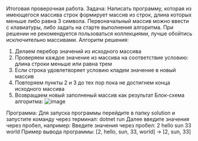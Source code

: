 Итоговая проверочная работа.
Задача:
Написать программу, которая из имеющегося массива строк формирует массив из строк, длина которых меньше либо равна 3 символа. Первоначальный массив можно ввести с клавиатуры, либо задать на старте выполнения алгоритма. При решении не рекомендуется пользоваться коллекциями, лучше обойтись исключительно массивами.
Алгоритм решения:
1.	Делаем перебор значений из исходного массива
2.	Проверяем каждое значение из массива на соответствие условию: длина строки меньше или равна трем
3.	Если строка удовлетворяет условию кладем значение в новый массив
4.	Повторяем пункты 2 и 3 до тех пор пока не достигнем конца исходного массива
5.	Возвращаем новый заполненый массив как результат
Блок-схема алгоритма:
 ![image](https://user-images.githubusercontent.com/114146396/204346139-26fbfae1-e468-4dba-beef-e0fec484fa98.png)

Программа:
Для запуска программы перейдите в папку solution и запустите команду через терминал:
dotnet run 
Далее введите значения через пробел, например:
Введите значения через пробел: 2 hello sun 33 world
Пример вывода программы:
[2, hello, sun, 33, world] -> [2, sun, 33]



